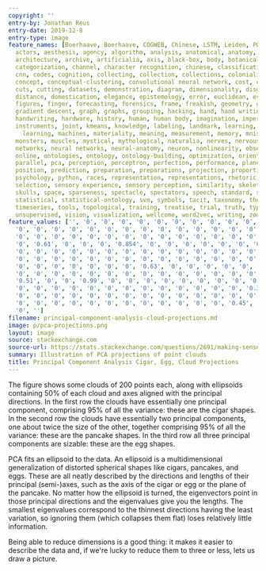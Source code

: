 ```yaml
---
copyright: ''
entry-by: Jonathan Reus
entry-date: 2019-12-8
entry-type: image
feature_names: [Boerhaave, Boerhaave, COGWEB, Chinese, LSTM, Leiden, PGM, RNN, Ruysch,
  actors, aesthesis, agency, algorithm, analysis, anatomical, anatomy, androgynous,
  architecture, archive, artificialia, axis, black-box, body, botanical, brain, categories,
  categorization, channel, character recognition, chinese, classification, clustering,
  cnn, codes, cognition, collecting, collection, collections, colonialism, commodification,
  concept, conceptual-clustering, convolutional neural network, cost, counting, cut,
  cuts, cutting, datasets, demonstration, diagram, dimensionality, disgust, dissection,
  distance, domestication, elegance, epistemology, error, euclidean, evaluation, eye,
  figures, finger, forecasting, forensics, frame, freakish, geometry, gesture, gestures,
  gradient descent, graph, graphs, grouping, hacking, hand, hand writing, hands, hands-on,
  handwriting, hardware, history, human, human body, imagination, imperfect, inscription,
  instruments, joint, kmeans, knowledge, labeling, landmark, learning, location, machine
    learning, machines, materiality, meaning, measurement, memory, mnist, model, models,
  monsters, muscles, mystical, mythological, naturalia, nerves, nervous system, network,
  networks, neural networks, neural-anatomy, neuron, nonlinearity, observation, offline,
  online, ontologies, ontology, ontology-building, optimization, orientation, orthogonality,
  parallel, pca, perception, perceptron, perfection, performance, planes, poetic,
  position, prediction, preparation, preparations, projection, proportion, proportions,
  psychology, python, races, representation, representations, rhetoric, rnn, segments,
  selection, sensory experience, sensory perception, similarity, skeleton, skin, skull,
  skulls, space, sparseness, spectacle, spectators, speech, standard, statistic-ontology,
  statistical, statistical-ontology, svm, symbols, tacit, taxonomy, theatre, time-series,
  timeseries, tools, topological, training, treatise, trial, truth, type, typography,
  unsupervised, vision, visualization, wellcome, word2vec, writing, zodiac, '']
feature_values: ['', '0', '0', '0', '0', '0', '0', '0', '0', '0', '0', '0', '0', '0',
  '0', '0', '0', '0', '0', '0', '0', '0', '0', '0', '0', '0', '0', '0', '0', '0',
  '0', '0', '0', '0', '0', '0', '0', '0', '0', '0', '0', '0', '0', '0', '0', '0.71',
  '0', '0.61', '0', '0', '0', '0.854', '0', '0', '0', '0', '0', '0', '0', '0', '0',
  '0', '0', '0', '0', '0', '0', '0', '0', '0', '0', '0', '0', '0', '0', '0', '0',
  '0', '0', '0', '0', '0', '0', '0', '0', '0', '0', '0', '0', '0', '0', '0', '0',
  '0', '0', '0', '0', '0', '0', '0', '0.63', '0', '0', '0', '0', '0', '0', '0', '0',
  '0', '0', '0', '0', '0', '0', '0', '0', '0', '0', '0', '0', '0', '0', '0', '0',
  '0.51', '0', '0', '0.99', '0', '0', '0', '0', '0', '0', '0', '0', '0', '0', '0.766',
  '0', '0', '0', '0', '0', '0', '0', '0', '0', '0', '0', '0', '0', '0.34', '0', '0',
  '0', '0', '0', '0', '0', '0', '0', '0', '0', '0', '0', '0', '0', '0', '0', '0',
  '0', '0', '0', '0', '0', '0', '0', '0', '0', '0', '0', '0', '0.45', '0', '0', '0',
  '0', '']
filename: principal-component-analysis-cloud-projections.md
image: p/pca-projections.png
layout: image
source: stackexchange.com
source-url: https://stats.stackexchange.com/questions/2691/making-sense-of-principal-component-analysis-eigenvectors-eigenvalues
summary: Illustration of PCA projections of point clouds
title: Principal Component Analysis Cigar, Egg, Cloud Projections
---
```


The figure shows some clouds of 200 points each, along with ellipsoids containing 50% of each cloud and axes aligned with the principal directions. In the first row the clouds have essentially one principal component, comprising 95% of all the variance: these are the cigar shapes. In the second row the clouds have essentially two principal components, one about twice the size of the other, together comprising 95% of all the variance: these are the pancake shapes. In the third row all three principal components are sizable: these are the egg shapes.

PCA fits an ellipsoid to the data. An ellipsoid is a multidimensional generalization of distorted spherical shapes like cigars, pancakes, and eggs. These are all neatly described by the directions and lengths of their principal (semi-)axes, such as the axis of the cigar or egg or the plane of the pancake. No matter how the ellipsoid is turned, the eigenvectors point in those principal directions and the eigenvalues give you the lengths. The smallest eigenvalues correspond to the thinnest directions having the least variation, so ignoring them (which collapses them flat) loses relatively little information.

Being able to reduce dimensions is a good thing: it makes it easier to describe the data and, if we're lucky to reduce them to three or less, lets us draw a picture.
